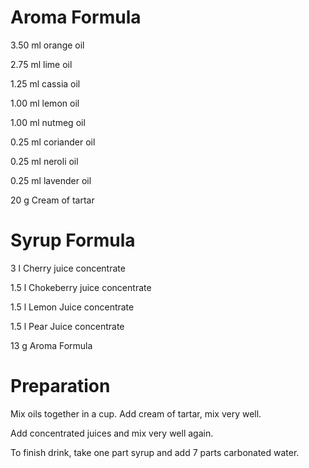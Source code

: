 Aroma Formula
========
3.50 ml orange oil

2.75 ml lime oil

1.25 ml cassia oil

1.00 ml lemon oil

1.00 ml nutmeg oil

0.25 ml coriander oil

0.25 ml neroli oil

0.25 ml lavender oil

20 g Сream of tartar


Syrup Formula
========
3 l Cherry juice concentrate

1.5 l Сhokeberry juice concentrate

1.5 l Lemon Juice concentrate

1.5 l Pear Juice concentrate

13 g Aroma Formula


Preparation
========
Mix oils together in a cup. Add cream of tartar, mix very well. 

Add concentrated juices and mix very well again.

To finish drink, take one part syrup and add 7 parts carbonated water.
